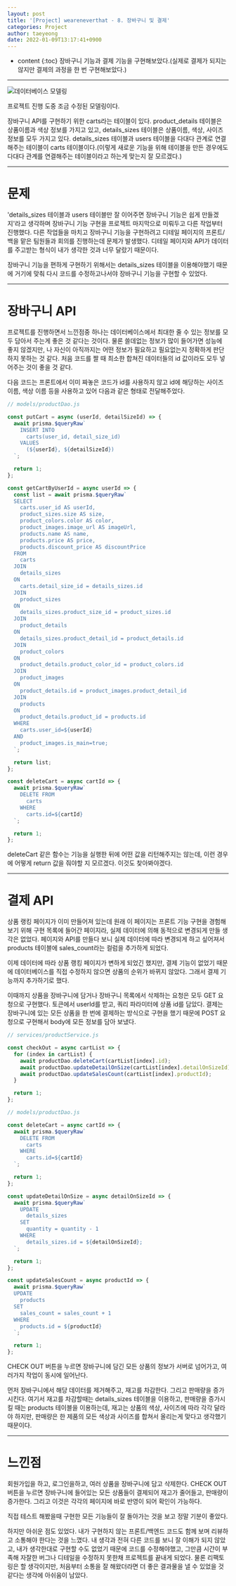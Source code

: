 ```yaml
---
layout: post
title: '[Project] weareneverthat - 8. 장바구니 및 결제'
categories: Project
author: taeyeong
date: 2022-01-09T13:17:41+0900
---
```

* content
{:toc}
장바구니 기능과 결제 기능을 구현해보았다.(실제로 결제가 되지는 않지만 결제의 과정을 한 번 구현해보았다.)


---

![데이터베이스 모델링](../../assets/img/Project/project-11-01.png)

프로젝트 진행 도중 조금 수정된 모델링이다.

장바구니 API를 구현하기 위한 carts라는 테이블이 있다. product_details 테이블은 상품이름과 색상 정보를 가지고 있고, details_sizes 테이블은 상품이름, 색상, 사이즈 정보를 모두 가지고 있다. details_sizes 테이블과 users 테이블을 다대다 관계로 연결해주는 테이블이 carts 테이블이다.(이렇게 새로운 기능을 위해 테이블을 만든 경우에도 다대다 관계를 연결해주는 테이블이라고 하는게 맞는지 잘 모르겠다.)

---

# 문제

'details_sizes 테이블과 users 테이블만 잘 이어주면 장바구니 기능은 쉽게 만들겠지'라고 생각하며 장바구니 기능 구현을 프로젝트 마지막으로 미뤄두고 다른 작업부터 진행했다. 다른 작업들을 마치고 장바구니 기능을 구현하려고 디테일 페이지의 프론트/백을 맡은 팀원들과 회의를 진행하는데 문제가 발생했다. 디테일 페이지와 API가 데이터를 주고받는 형식이 내가 생각한 것과 너무 달랐기 때문이다.

장바구니 기능을 편하게 구현하기 위해서는 details_sizes 테이블을 이용해야했기 때문에 거기에 맞춰 다시 코드를 수정하고나서야 장바구니 기능을 구현할 수 있었다.

---

# 장바구니 API

프로젝트를 진행하면서 느낀점중 하나는 데이터베이스에서 최대한 줄 수 있는 정보를 모두 담아서 주는게 좋은 것 같다는 것이다. 물론 쓸데없는 정보가 많이 들어가면 성능에 좋지 않겠지만, 나 자신이 아직까지는 어떤 정보가 필요하고 필요없는지 정확하게 판단하지 못하는 것 같다. 처음 코드를 짤 때 최소한 합쳐진 데이터들의 id 값이라도 모두 넣어주는 것이 좋을 것 같다.

다음 코드는 프론트에서 이미 짜놓은 코드가 id를 사용하지 않고 id에 해당하는 사이즈 이름, 색상 이름 등을 사용하고 있어 다음과 같은 형태로 전달해주었다.

```js
// models/productDao.js

const putCart = async (userId, detailSizeId) => {
  await prisma.$queryRaw`
    INSERT INTO
      carts(user_id, detail_size_id)
    VALUES
      (${userId}, ${detailSizeId})
  `;

  return 1;
};

const getCartByUserId = async userId => {
  const list = await prisma.$queryRaw`
  SELECT
    carts.user_id AS userId,
    product_sizes.size AS size, 
    product_colors.color AS color,
    product_images.image_url AS imageUrl,
    products.name AS name,
    products.price AS price,
    products.discount_price AS discountPrice
  FROM
    carts
  JOIN
    details_sizes
  ON
    carts.detail_size_id = details_sizes.id
  JOIN
    product_sizes
  ON
    details_sizes.product_size_id = product_sizes.id
  JOIN
    product_details
  ON
    details_sizes.product_detail_id = product_details.id
  JOIN
    product_colors
  ON
    product_details.product_color_id = product_colors.id
  JOIN
    product_images
  ON
    product_details.id = product_images.product_detail_id
  JOIN
    products
  ON
    product_details.product_id = products.id
  WHERE
    carts.user_id=${userId}
  AND
    product_images.is_main=true;
  `;

  return list;
};

const deleteCart = async cartId => {
  await prisma.$queryRaw`
    DELETE FROM
      carts
    WHERE
      carts.id=${cartId}
  `;

  return 1;
};
```

deleteCart 같은 함수는 기능을 실행한 뒤에 어떤 값을 리턴해주지는 않는데, 이런 경우에 어떻게 return 값을 줘야할 지 모르겠다. 이것도 찾아봐야겠다.

---

# 결제 API

상품 랭킹 페이지가 이미 만들어져 있는데 원래 이 페이지는 프론트 기능 구현을 경험해보기 위해 구현 목록에 들어간 페이지라, 실제 데이터에 의해 동적으로 변경되게 만들 생각은 없었다. 페이지와 API를 만들다 보니 실제 데이터에 따라 변경되게 하고 싶어져서 products 테이블에 sales_count라는 컬럼을 추가하게 되었다.

이제 데이터에 따라 상품 랭킹 페이지가 변하게 되었긴 했지만, 결제 기능이 없었기 때문에 데이터베이스를 직접 수정하지 않으면 상품의 순위가 바뀌지 않았다. 그래서 결제 기능까지 추가하기로 했다.

이때까지 상품을 장바구니에 담거나 장바구니 목록에서 삭제하는 요청은 모두 GET 요청으로 구현했다. 토큰에서 userId를 받고, 쿼리 파라미터에 상품 id를 담았다. 결제는 장바구니에 있는 모든 상품을 한 번에 결제하는 방식으로 구현을 했기 때문에 POST 요청으로 구현해서 body에 모든 정보를 담아 보냈다.

```js
// services/productService.js

const checkOut = async cartList => {
  for (index in cartList) {
    await productDao.deleteCart(cartList[index].id);
    await productDao.updateDetailOnSize(cartList[index].detailOnSizeId);
    await productDao.updateSalesCount(cartList[index].productId);
  }

  return 1;
};
```

```js
// models/productDao.js

const deleteCart = async cartId => {
  await prisma.$queryRaw`
    DELETE FROM
      carts
    WHERE
      carts.id=${cartId}
  `;

  return 1;
};

const updateDetailOnSize = async detailOnSizeId => {
  await prisma.$queryRaw`
    UPDATE
      details_sizes
    SET
      quantity = quantity - 1
    WHERE
      details_sizes.id = ${detailOnSizeId};
  `;

  return 1;
};

const updateSalesCount = async productId => {
  await prisma.$queryRaw`
  UPDATE
    products
  SET
    sales_count = sales_count + 1
  WHERE
    products.id = ${productId}
  `;

  return 1;
};
```

CHECK OUT 버튼을 누르면 장바구니에 담긴 모든 상품의 정보가 서버로 넘어가고, 여러가지 작업이 동시에 일어난다.

먼저 장바구니에서 해당 데이터를 제거해주고, 재고를 차감한다. 그리고 판매량을 증가시킨다. 여기서 재고를 차감할때는 details_sizes 테이블을 이용하고, 판매량을 증가시킬 때는 products 테이블을 이용하는데, 재고는 상품의 색상, 사이즈에 따라 각각 달라야 하지만, 판매량은 한 제품의 모든 색상과 사이즈를 합쳐서 올리는게 맞다고 생각했기 때문이다.

---

# 느낀점

회원가입을 하고, 로그인을하고, 여러 상품을 장바구니에 담고 삭제한다. CHECK OUT 버튼을 누르면 장바구니에 들어있는 모든 상품들이 결제되어 재고가 줄어들고, 판매량이 증가한다. 그리고 이것은 각각의 페이지에 바로 반영이 되어 확인이 가능하다.

직접 테스트 해봤을때 구현한 모든 기능들이 잘 돌아가는 것을 보고 정말 기분이 좋았다.

하지만 아쉬운 점도 있었다. 내가 구현하지 않는 프론트/백엔드 코드도 함께 보며 리뷰하고 소통해야 한다는 것을 느꼈다. 내 생각과 전혀 다른 코드를 보니 잘 이해가 되지 않았고, 내가 생각한대로 구현할 수도 없었기 때문에 코드를 수정해야했고, 그만큼 시간이 부족해 자잘한 버그나 디테일을 수정하지 못한채 프로젝트를 끝내게 되었다. 물론 리팩토링은 할 생각이지만, 처음부터 소통을 잘 해왔더라면 더 좋은 결과물을 낼 수 있었을 것 같다는 생각에 아쉬움이 남았다.